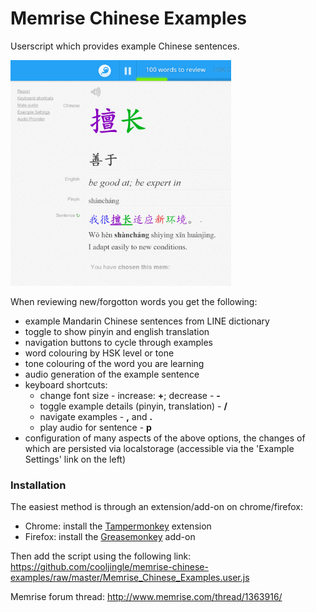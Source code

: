 # Memrise Chinese Examples

Userscript which provides example Chinese sentences.

<img alt="screenshot" src="images/screenshot.png" width="70%" />

When reviewing new/forgotton words you get the following:

- example Mandarin Chinese sentences from LINE dictionary
- toggle to show pinyin and english translation
- navigation buttons to cycle through examples
- word colouring by HSK level or tone
- tone colouring of the word you are learning
- audio generation of the example sentence
- keyboard shortcuts:
    * change font size - increase: **+**; decrease - **-**
    * toggle example details (pinyin, translation) - **/**
    * navigate examples - **,** and **.**
    * play audio for sentence - **p**
- configuration of many aspects of the above options, the changes of which are persisted via localstorage (accessible via the 'Example Settings' link on the left)

### Installation

The easiest method is through an extension/add-on on chrome/firefox:

- Chrome: install the [Tampermonkey](https://chrome.google.com/webstore/detail/dhdgffkkebhmkfjojejmpbldmpobfkfo) extension
- Firefox: install the [Greasemonkey](https://addons.mozilla.org/en-US/firefox/addon/greasemonkey/) add-on

Then add the script using the following link: https://github.com/cooljingle/memrise-chinese-examples/raw/master/Memrise_Chinese_Examples.user.js

Memrise forum thread: http://www.memrise.com/thread/1363916/
